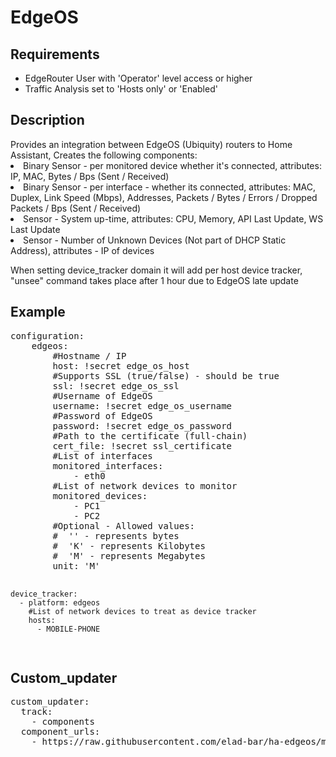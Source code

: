 <h1>EdgeOS</h1>
<h2>Requirements</h2>
<ul>
<li>EdgeRouter User with 'Operator' level access or higher</li>
<li>Traffic Analysis set to 'Hosts only' or 'Enabled'</li>
    </ul>
<h2>Description</h2>
Provides an integration between EdgeOS (Ubiquity) routers to Home Assistant,
Creates the following components:
<li> Binary Sensor - per monitored device whether it's connected, attributes: IP, MAC, Bytes / Bps (Sent / Received)</li>
<li> Binary Sensor - per interface - whether its connected, attributes: MAC, Duplex, Link Speed (Mbps), Addresses, Packets / Bytes / Errors / Dropped Packets / Bps (Sent / Received)</li>
<li> Sensor - System up-time, attributes: CPU, Memory, API Last Update, WS Last Update</li>
<li> Sensor - Number of Unknown Devices (Not part of DHCP Static Address), attributes - IP of devices</li>

When setting device_tracker domain it will add per host device tracker, "unsee" command takes place after 1 hour due to EdgeOS late update

<h2>Example</h2>
<pre>
configuration: 
    edgeos:
        #Hostname / IP
        host: !secret edge_os_host
        #Supports SSL (true/false) - should be true
        ssl: !secret edge_os_ssl
        #Username of EdgeOS
        username: !secret edge_os_username
        #Password of EdgeOS
        password: !secret edge_os_password
        #Path to the certificate (full-chain)
        cert_file: !secret ssl_certificate	
        #List of interfaces
        monitored_interfaces: 				
            - eth0
        #List of network devices to monitor
        monitored_devices:
            - PC1
            - PC2
        #Optional - Allowed values:
        #  '' - represents bytes
        #  'K' - represents Kilobytes
        #  'M' - represents Megabytes
        unit: 'M'

    device_tracker:
      - platform: edgeos
        #List of network devices to treat as device tracker
        hosts:
          - MOBILE-PHONE
</pre>

<h2>Custom_updater</h2>
<pre>
custom_updater:
  track:
    - components
  component_urls:
    - https://raw.githubusercontent.com/elad-bar/ha-edgeos/master/edgeos.json
</pre>
